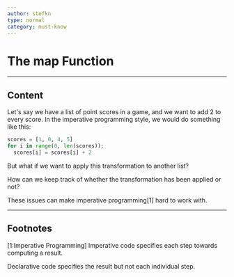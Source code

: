 ```yaml
---
author: stefkn
type: normal
category: must-know
---
```


# The map Function


---

## Content

Let's say we have a list of point scores in a game, and we want to add 2 to every score. In the imperative programming style, we would do something like this:

```python
scores = [1, 0, 4, 5]
for i in range(0, len(scores)):
  scores[i] = scores[i] + 2
```

But what if we want to apply this transformation to another list?

How can we keep track of whether the transformation has been applied or not?

These issues can make imperative programming[1] hard to work with.



---

## Footnotes


[1:Imperative Programming]
Imperative code specifies each step towards computing a result.

Declarative code specifies the result but not each individual step.
